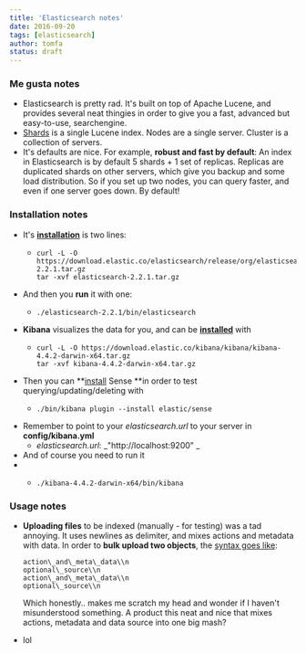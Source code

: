 ```yaml
---
title: 'Elasticsearch notes'
date: 2016-09-20
tags: [elasticsearch]
author: tomfa
status: draft
---
```


### Me gusta notes

- Elasticsearch is pretty rad. It's built on top of Apache Lucene, and provides several neat thingies in order to give you a fast, advanced but easy-to-use, searchengine.
- [Shards](https://www.elastic.co/guide/en/elasticsearch/reference/current/_basic_concepts.html) is a single Lucene index. Nodes are a single server. Cluster is a collection of servers.
- It's defaults are nice. For example, **robust and fast by default**: An index in Elasticsearch is by default 5 shards + 1 set of replicas. Replicas are duplicated shards on other servers, which give you backup and some load distribution. So if you set up two nodes, you can query faster, and even if one server goes down. By default!

### Installation notes

- It's **[installation](https://www.elastic.co/guide/en/elasticsearch/reference/current/_installation.html)** is two lines:
  - ```
    curl -L -O https://download.elastic.co/elasticsearch/release/org/elasticsearch/distribution/tar/elasticsearch/2.2.1/elasticsearch-2.2.1.tar.gz
    tar -xvf elasticsearch-2.2.1.tar.gz
    ```
- And then you **run** it with one:
  - ```
    ./elasticsearch-2.2.1/bin/elasticsearch
    ```
- **Kibana** visualizes the data for you, and can be **[installed](https://www.elastic.co/downloads/kibana)** with
  - ```
    curl -L -O https://download.elastic.co/kibana/kibana/kibana-4.4.2-darwin-x64.tar.gz
    tar -xvf kibana-4.4.2-darwin-x64.tar.gz
    ```
- Then you can **[install](https://www.elastic.co/guide/en/sense/current/installing.html) Sense **in order to test querying/updating/deleting with
  - ```
    ./bin/kibana plugin --install elastic/sense
    ```
- Remember to point to your _elasticsearch.url_ to your server in **config/kibana.yml**
  - _elasticsearch.url_: _"http://localhost:9200" _
- And of course you need to run it
- - ```
    ./kibana-4.4.2-darwin-x64/bin/kibana
    ```

### Usage notes

- **Uploading files** to be indexed (manually - for testing) was a tad annoying. It uses newlines as delimiter, and mixes actions and metadata with data. In order to **bulk upload two objects**, the [syntax goes like](https://www.elastic.co/guide/en/elasticsearch/reference/current/docs-bulk.html):

  ```
  action\_and\_meta\_data\\n
  optional\_source\\n
  action\_and\_meta\_data\\n
  optional\_source\\n
  ```

  Which honestly.. makes me scratch my head and wonder if I haven't misunderstood something. A product this neat and nice that mixes actions, metadata and data source into one big mash?

- lol
